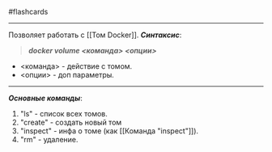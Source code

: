 #flashcards
***
Позволяет работать с [[Том Docker]].
***Синтаксис***:
>***docker volume <команда> <опции>***
- <команда> - действие с томом.
- <опции> - доп параметры.
***
***Основные команды***:
1. "ls" - список всех томов.
2.  "create" - создать новый том
3. "inspect" - инфа о томе (как [[Команда "inspect"]]).
4. "rm" - удаление.
<!--SR:!2025-10-24,5,230-->